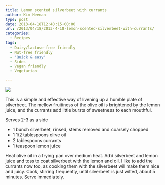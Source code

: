```yaml
---
title: Lemon scented silverbeet with currants
author: Kim Heenan
type: post
date: 2013-04-18T12:40:15+00:00
url: /2013/04/18/2013-4-18-lemon-scented-silverbeet-with-currants/
categories:
  - Recipes
tags:
  - Dairy/lactose-free friendly
  - Nut-free friendly
  - 'Quick & easy'
  - Sides
  - Vegan friendly
  - Vegetarian

---
```


![](silverbeet-lemon-currants.jp)

This is a simple and effective way of livening up a humble plate of silverbeet. The mellow fruitiness of the olive oil is brightened by the lemon juice, and the currants add little bursts of sweetness to each mouthful.

<!--more-->

Serves 2-3 as a side

  * 1 bunch silverbeet, rinsed, stems removed and coarsely chopped
  * 1 1/2 tablespoons olive oil
  * 2 tablespoons currants
  * 1 teaspoon lemon juice

Heat olive oil in a frying pan over medium heat. Add silverbeet and lemon juice and toss to coat silverbeet with the lemon and oil. I like to add the currants now too, as cooking them with the silverbeet will make them nice and juicy. Cook, stirring frequently, until silverbeet is just wilted, about 5 minutes. Serve immediately.
